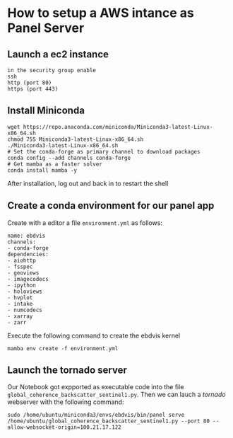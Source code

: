 # How to setup a AWS intance as Panel Server

## Launch a ec2 instance

	in the security group enable 
	ssh
	http (port 80)
	https (port 443)

## Install Miniconda

	wget https://repo.anaconda.com/miniconda/Miniconda3-latest-Linux-x86_64.sh
	chmod 755 Miniconda3-latest-Linux-x86_64.sh
	./Miniconda3-latest-Linux-x86_64.sh
	# Set the conda-forge as primary channel to download packages
	conda config --add channels conda-forge
	# Get mamba as a faster solver
	conda install mamba -y

After installation, log out and back in to restart the shell

## Create a conda environment for our panel app

Create with a editor a file `environment.yml` as follows:

	name: ebdvis
	channels:
	- conda-forge
	dependencies:
	- aiohttp
	- fsspec
	- geoviews
	- imagecodecs
	- ipython
	- holoviews
	- hvplot
	- intake
	- numcodecs
	- xarray
	- zarr

Execute the following command to create the ebdvis kernel
	
	mamba env create -f environment.yml

## Launch the tornado server

Our Notebook got expported as executable code into the file `global_coherence_backscatter_sentinel1.py`. Then we can lauch a *tornado* webserver with the following command:

	sudo /home/ubuntu/miniconda3/envs/ebdvis/bin/panel serve /home/ubuntu/global_coherence_backscatter_sentinel1.py --port 80 --allow-websocket-origin=100.21.17.122